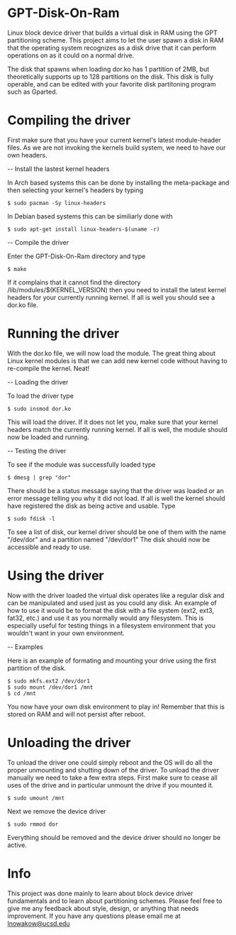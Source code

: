 # GPT-Disk-On-Ram
Linux block device driver that builds a virtual disk in RAM using the GPT partitioning scheme. 
This project aims to let the user spawn a disk in RAM that the operating system recognizes as a disk drive that it can perform operations on as it could on a normal drive. 

The disk that spawns when loading dor.ko has 1 partition of 2MB, but theoretically supports up to 128 partitions on the disk. This disk is fully operable, and can be edited with your favorite disk partitoning program such as Gparted. 

# Compiling the driver
First make sure that you have your current kernel's latest module-header files. As we are not invoking the kernels build system, we need to have our own headers.

-- Install the lastest kernel headers 

In Arch based systems this can be done by installing the meta-package and then selecting your kernel's headers by typing

    $ sudo pacman -Sy linux-headers

In Debian based systems this can be similiarly done with

    $ sudo apt-get install linux-headers-$(uname -r)

-- Compile the driver

Enter the GPT-Disk-On-Ram directory and type 

    $ make

If it complains that it cannot find the directory /lib/modules/$(KERNEL_VERSION) then you need to install the latest kernel headers for your currently running kernel. 
If all is well you should see a dor.ko file. 

# Running the driver
With the dor.ko file, we will now load the module. The great thing about Linux kernel modules is that we can add new kernel code without having to re-compile the kernel. Neat! 

-- Loading the driver

To load the driver type

    $ sudo insmod dor.ko

This will load the driver. If it does not let you, make sure that your kernel headers match the currently running kernel.
If all is well, the module should now be loaded and running. 

-- Testing the driver

To see if the module was successfully loaded type

    $ dmesg | grep "dor"

There should be a status message saying that the driver was loaded or an error message telling you why it did not load. 
If all is well the kernel should have registered the disk as being active and usable. 
Type

    $ sudo fdisk -l

To see a list of disk, our kernel driver should be one of them with the name "/dev/dor" and a partition named "/dev/dor1"
The disk should now be accessible and ready to use. 

# Using the driver
Now with the driver loaded the virtual disk operates like a regular disk and can be manipulated and used just as you could any disk. An example of how to use it would be to format the disk with a file system (ext2, ext3, fat32, etc.) and use it as you normally would any filesystem. This is especially useful for testing things in a filesystem environment that you wouldn't want in your own environment. 

-- Examples 

Here is an example of formating and mounting your drive using the first partition of the disk.

    $ sudo mkfs.ext2 /dev/dor1
    $ sudo mount /dev/dor1 /mnt
    $ cd /mnt 

You now have your own disk environment to play in! Remember that this is stored on RAM and will not persist after reboot.

# Unloading the driver
To unload the driver one could simply reboot and the OS will do all the proper unmounting and shutting down of the driver. 
To unload the driver manually we need to take a few extra steps. 
First make sure to cease all uses of the drive and in particular unmount the drive if you mounted it.

    $ sudo umount /mnt 

Next we remove the device driver 

    $ sudo rmmod dor

Everything should be removed and the device driver should no longer be active. 

# Info 
This project was done mainly to learn about block device driver fundamentals and to learn about partitioning schemes.
Please feel free to give me any feedback about style, design, or anything that needs improvement. 
If you have any questions please email me at lnowakow@ucsd.edu
